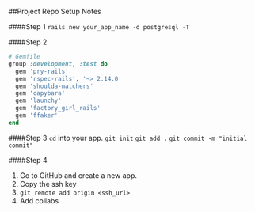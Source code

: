 ##Project Repo Setup Notes

####Step 1
`rails new your_app_name -d postgresql -T`

####Step 2

```ruby
# Gemfile
group :development, :test do
  gem 'pry-rails'
  gem 'rspec-rails', '~> 2.14.0'
  gem 'shoulda-matchers'
  gem 'capybara'
  gem 'launchy'
  gem 'factory_girl_rails'
  gem 'ffaker'
end
```

####Step 3
`cd` into your app.
`git init`
`git add .`
`git commit -m "initial commit"`

####Step 4
1. Go to GitHub and create a new app. 
1. Copy the ssh key
1. `git remote add origin <ssh_url>`
1. Add collabs



